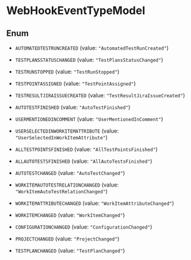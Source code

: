 

# WebHookEventTypeModel

## Enum


* `AUTOMATEDTESTRUNCREATED` (value: `"AutomatedTestRunCreated"`)

* `TESTPLANSSTATUSCHANGED` (value: `"TestPlansStatusChanged"`)

* `TESTRUNSTOPPED` (value: `"TestRunStopped"`)

* `TESTPOINTASSIGNED` (value: `"TestPointAssigned"`)

* `TESTRESULTJIRAISSUECREATED` (value: `"TestResultJiraIssueCreated"`)

* `AUTOTESTFINISHED` (value: `"AutoTestFinished"`)

* `USERMENTIONEDINCOMMENT` (value: `"UserMentionedInComment"`)

* `USERSELECTEDINWORKITEMATTRIBUTE` (value: `"UserSelectedInWorkItemAttribute"`)

* `ALLTESTPOINTSFINISHED` (value: `"AllTestPointsFinished"`)

* `ALLAUTOTESTSFINISHED` (value: `"AllAutoTestsFinished"`)

* `AUTOTESTCHANGED` (value: `"AutoTestChanged"`)

* `WORKITEMAUTOTESTRELATIONCHANGED` (value: `"WorkItemAutoTestRelationChanged"`)

* `WORKITEMATTRIBUTECHANGED` (value: `"WorkItemAttributeChanged"`)

* `WORKITEMCHANGED` (value: `"WorkItemChanged"`)

* `CONFIGURATIONCHANGED` (value: `"ConfigurationChanged"`)

* `PROJECTCHANGED` (value: `"ProjectChanged"`)

* `TESTPLANCHANGED` (value: `"TestPlanChanged"`)




